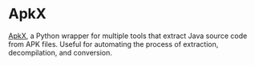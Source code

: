 # ApkX

[ApkX](https://github.com/b-mueller/apkx), a Python wrapper for multiple tools that extract Java source code from APK files. Useful for automating the process of extraction, decompilation, and conversion.
